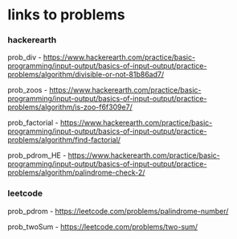 # links to problems
### hackerearth
prob_div - https://www.hackerearth.com/practice/basic-programming/input-output/basics-of-input-output/practice-problems/algorithm/divisible-or-not-81b86ad7/

prob_zoos - https://www.hackerearth.com/practice/basic-programming/input-output/basics-of-input-output/practice-problems/algorithm/is-zoo-f6f309e7/

prob_factorial - https://www.hackerearth.com/practice/basic-programming/input-output/basics-of-input-output/practice-problems/algorithm/find-factorial/

prob_pdrom_HE - https://www.hackerearth.com/practice/basic-programming/input-output/basics-of-input-output/practice-problems/algorithm/palindrome-check-2/

### leetcode

prob_pdrom - https://leetcode.com/problems/palindrome-number/

prob_twoSum - https://leetcode.com/problems/two-sum/



